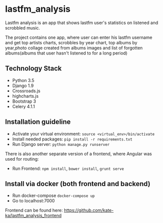 # lastfm_analysis

Lastfm analysis is an app that shows lastfm user's statistics on listened and scrobbled music. 

The project contains one app, where user can enter his lastfm username and get top artists charts, scrobbles by year chart,
top albums by year,photo collage created from albums images and list of forgotten albums(albums that user hasn't listened to for a long period)


## Technology Stack

- Python 3.5
- Django 1.9
- Crossroads.js
- highcharts.js
- Bootstrap 3
- Celery 4.1.1

## Installation guideline

 - Activate your virtual environment: `source <virtual_env>/bin/activate`
 - Install needed packages: `pip install -r requirements.txt`
 - Run Django server: `python manage.py runserver`
 
 There is also another separate version of a frontend, where Angular was used for routing:
 - Run Frontend: `npm install`, `bower install`, `grunt serve`
 
## Install via docker (both frontend and backend)
- Run docker-compose `docker-compose up`
- Go to localhost:7000

Frontend can be found here: https://github.com/kate-ka/lastfm_analysis_frontend
